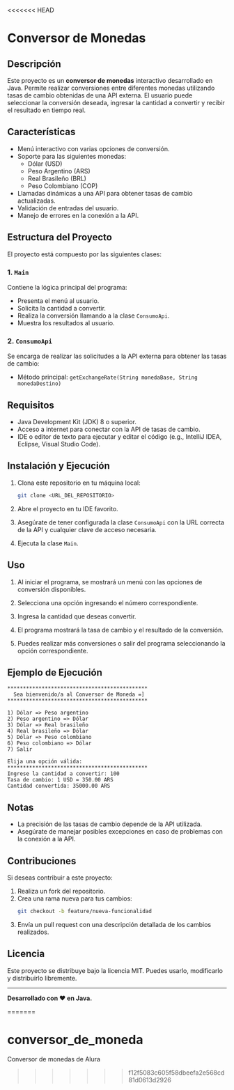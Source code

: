 <<<<<<< HEAD
# Conversor de Monedas

## Descripción
Este proyecto es un **conversor de monedas** interactivo desarrollado en Java. Permite realizar conversiones entre diferentes monedas utilizando tasas de cambio obtenidas de una API externa. El usuario puede seleccionar la conversión deseada, ingresar la cantidad a convertir y recibir el resultado en tiempo real.

## Características
- Menú interactivo con varias opciones de conversión.
- Soporte para las siguientes monedas:
  - Dólar (USD)
  - Peso Argentino (ARS)
  - Real Brasileño (BRL)
  - Peso Colombiano (COP)
- Llamadas dinámicas a una API para obtener tasas de cambio actualizadas.
- Validación de entradas del usuario.
- Manejo de errores en la conexión a la API.

## Estructura del Proyecto
El proyecto está compuesto por las siguientes clases:

### 1. `Main`
Contiene la lógica principal del programa:
- Presenta el menú al usuario.
- Solicita la cantidad a convertir.
- Realiza la conversión llamando a la clase `ConsumoApi`.
- Muestra los resultados al usuario.

### 2. `ConsumoApi`
Se encarga de realizar las solicitudes a la API externa para obtener las tasas de cambio:
- Método principal: `getExchangeRate(String monedaBase, String monedaDestino)`

## Requisitos
- Java Development Kit (JDK) 8 o superior.
- Acceso a internet para conectar con la API de tasas de cambio.
- IDE o editor de texto para ejecutar y editar el código (e.g., IntelliJ IDEA, Eclipse, Visual Studio Code).

## Instalación y Ejecución
1. Clona este repositorio en tu máquina local:
   ```bash
   git clone <URL_DEL_REPOSITORIO>
   ```

2. Abre el proyecto en tu IDE favorito.

3. Asegúrate de tener configurada la clase `ConsumoApi` con la URL correcta de la API y cualquier clave de acceso necesaria.

4. Ejecuta la clase `Main`.

## Uso
1. Al iniciar el programa, se mostrará un menú con las opciones de conversión disponibles.

2. Selecciona una opción ingresando el número correspondiente.

3. Ingresa la cantidad que deseas convertir.

4. El programa mostrará la tasa de cambio y el resultado de la conversión.

5. Puedes realizar más conversiones o salir del programa seleccionando la opción correspondiente.

## Ejemplo de Ejecución
```
*********************************************
  Sea bienvenido/a al Conversor de Moneda =]
*********************************************

1) Dólar => Peso argentino
2) Peso argentino => Dólar
3) Dólar => Real brasileño
4) Real brasileño => Dólar
5) Dólar => Peso colombiano
6) Peso colombiano => Dólar
7) Salir

Elija una opción válida:
*********************************************
Ingrese la cantidad a convertir: 100
Tasa de cambio: 1 USD = 350.00 ARS
Cantidad convertida: 35000.00 ARS
```

## Notas
- La precisión de las tasas de cambio depende de la API utilizada.
- Asegúrate de manejar posibles excepciones en caso de problemas con la conexión a la API.

## Contribuciones
Si deseas contribuir a este proyecto:
1. Realiza un fork del repositorio.
2. Crea una rama nueva para tus cambios:
   ```bash
   git checkout -b feature/nueva-funcionalidad
   ```
3. Envía un pull request con una descripción detallada de los cambios realizados.

## Licencia
Este proyecto se distribuye bajo la licencia MIT. Puedes usarlo, modificarlo y distribuirlo libremente.

---
**Desarrollado con ❤ en Java.**

=======
# conversor_de_moneda
Conversor de monedas de Alura
>>>>>>> f12f5083c605f58dbeefa2e568cd81d0613d2926
